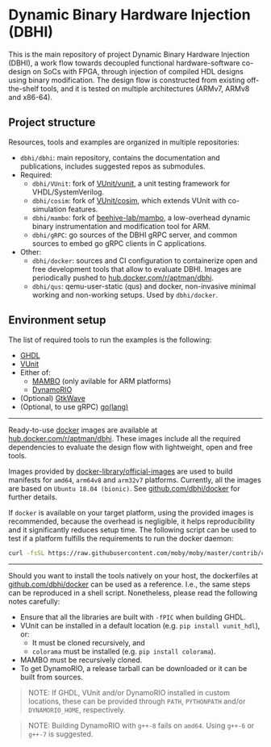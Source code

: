 # Dynamic Binary Hardware Injection (DBHI)

This is the main repository of project Dynamic Binary Hardware Injection (DBHI), a work flow towards decoupled functional hardware-software co-design on SoCs with FPGA, through injection of compiled HDL designs using binary modification. The design flow is constructed from existing off-the-shelf tools, and it is tested on multiple architectures (ARMv7, ARMv8 and x86-64).

## Project structure

Resources, tools and examples are organized in multiple repositories:

- `dbhi/dbhi`: main repository, contains the documentation and publications, includes suggested repos as submodules.
- Required:
  - `dbhi/VUnit`: fork of [VUnit/vunit](https://github.com/VUnit/vunit), a unit testing framework for VHDL/SystemVerilog.
  - `dbhi/cosim`: fork of [VUnit/cosim](https://github.com/VUnit/cosim), which extends VUnit with co-simulation features.
  - `dbhi/mambo`: fork of [beehive-lab/mambo](https://github.com/beehive-lab/mambo), a low-overhead dynamic binary instrumentation and modification tool for ARM.
  - `dbhi/gRPC`: go sources of the DBHI gRPC server, and common sources to embed go gRPC clients in C applications.
- Other:
  - `dbhi/docker`: sources and CI configuration to containerize open and free development tools that allow to evaluate DBHI. Images are periodically pushed to [hub.docker.com/r/aptman/dbhi](https://hub.docker.com/r/aptman/dbhi/).
  - `dbhi/qus`: qemu-user-static (qus) and docker, non-invasive minimal working and non-working setups. Used by `dbhi/docker`.

## Environment setup

The list of required tools to run the examples is the following:

- [GHDL](https://github.com/ghdl/ghdl)
- [VUnit](https://github.com/vunit/vunit)
- Either of:
    - [MAMBO](https://github.com/beehive-lab/mambo) (only avilable for ARM platforms)
    - [DynamoRIO](https://github.com/dynamorio/dynamorio)
- (Optional) [GtkWave](http://gtkwave.sourceforge.net/)
- (Optional, to use gRPC) [go(lang)](https://golang.org/)

---

Ready-to-use [docker](https://www.docker.com/) images are available at [hub.docker.com/r/aptman/dbhi](https://hub.docker.com/r/aptman/dbhi/). These images include all the required dependencies to evaluate the design flow with lightweight, open and free tools.

Images provided by [docker-library/official-images](https://github.com/docker-library/official-images#architectures-other-than-amd64) are used to build manifests for `amd64`, `arm64v8` and `arm32v7` platforms. Currently, all the images are based on `Ubuntu 18.04 (bionic)`. See [github.com/dbhi/docker](https://github.com/dbhi/docker) for further details.

If `docker` is available on your target platform, using the provided images is recommended, because the overhead is negligible, it helps reproducibility and it significantly reduces setup time. The following script can be used to test if a platform fulfills the requirements to run the docker daemon:

``` bash
curl -fsSL https://raw.githubusercontent.com/moby/moby/master/contrib/check-config.sh | bash -
```

---

Should you want to install the tools natively on your host, the dockerfiles at [github.com/dbhi/docker](https://github.com/dbhi/docker/blob/docker/dockerfiles) can be used as a reference. I.e., the same steps can be reproduced in a shell script. Nonetheless, please read the following notes carefully:

- Ensure that all the libraries are built with `-fPIC` when building GHDL.
- VUnit can be installed in a default location (e.g. `pip install vunit_hdl`), or:
    - It must be cloned recursively, and
    - `colorama` must be installed (e.g. `pip install colorama`).
- MAMBO must be recursively cloned.
- To get DynamoRIO, a release tarball can be downloaded or it can be built from sources.

> NOTE: If GHDL, VUnit and/or DynamoRIO installed in custom locations, these can be provided through `PATH`, `PYTHONPATH` and/or `DYNAMORIO_HOME`, respectively.

> NOTE: Building DynamoRIO with `g++-8` fails on `amd64`. Using `g++-6` or `g++-7` is suggested.
